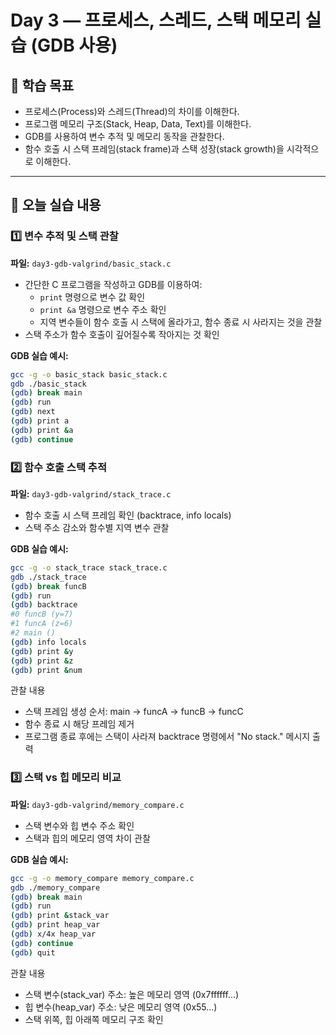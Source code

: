 # Day 3 — 프로세스, 스레드, 스택 메모리 실습 (GDB 사용)

## 🧠 학습 목표
- 프로세스(Process)와 스레드(Thread)의 차이를 이해한다.
- 프로그램 메모리 구조(Stack, Heap, Data, Text)를 이해한다.
- GDB를 사용하여 변수 추적 및 메모리 동작을 관찰한다.
- 함수 호출 시 스택 프레임(stack frame)과 스택 성장(stack growth)을 시각적으로 이해한다.

---

## 🧩 오늘 실습 내용

### 1️⃣ 변수 추적 및 스택 관찰
**파일:** `day3-gdb-valgrind/basic_stack.c`

- 간단한 C 프로그램을 작성하고 GDB를 이용하여:
  - `print` 명령으로 변수 값 확인
  - `print &a` 명령으로 변수 주소 확인
  - 지역 변수들이 함수 호출 시 스택에 올라가고, 함수 종료 시 사라지는 것을 관찰
- 스택 주소가 함수 호출이 깊어질수록 작아지는 것 확인

**GDB 실습 예시:**
```bash
gcc -g -o basic_stack basic_stack.c
gdb ./basic_stack
(gdb) break main
(gdb) run
(gdb) next
(gdb) print a
(gdb) print &a
(gdb) continue
```
### 2️⃣ 함수 호출 스택 추적
**파일:** `day3-gdb-valgrind/stack_trace.c`

- 함수 호출 시 스택 프레임 확인 (backtrace, info locals)
- 스택 주소 감소와 함수별 지역 변수 관찰

**GDB 실습 예시:**
```bash
gcc -g -o stack_trace stack_trace.c
gdb ./stack_trace
(gdb) break funcB
(gdb) run
(gdb) backtrace
#0 funcB (y=7)
#1 funcA (z=6)
#2 main ()
(gdb) info locals
(gdb) print &y
(gdb) print &z
(gdb) print &num
```
관찰 내용

- 스택 프레임 생성 순서: main → funcA → funcB → funcC
- 함수 종료 시 해당 프레임 제거
- 프로그램 종료 후에는 스택이 사라져 backtrace 명령에서 "No stack." 메시지 출력

### 3️⃣ 스택 vs 힙 메모리 비교
**파일:** `day3-gdb-valgrind/memory_compare.c`

- 스택 변수와 힙 변수 주소 확인
- 스택과 힙의 메모리 영역 차이 관찰

**GDB 실습 예시:**
```bash
gcc -g -o memory_compare memory_compare.c
gdb ./memory_compare
(gdb) break main
(gdb) run
(gdb) print &stack_var
(gdb) print heap_var
(gdb) x/4x heap_var
(gdb) continue
(gdb) quit
```
관찰 내용

- 스택 변수(stack_var) 주소: 높은 메모리 영역 (0x7ffffff...)
- 힙 변수(heap_var) 주소: 낮은 메모리 영역 (0x55...)
- 스택 위쪽, 힙 아래쪽 메모리 구조 확인
